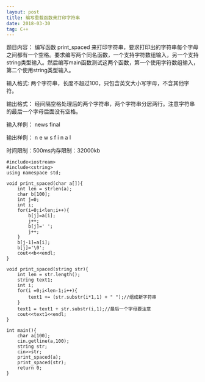 ```yaml
---
layout: post
title: 编写重载函数来打印字符串
date: 2018-03-30 
tag: C++
---
```


题目内容：
编写函数 print_spaced 来打印字符串，要求打印出的字符串每个字母之间都有一个空格。要求编写两个同名函数，一个支持字符数组输入，另一个支持string类型输入。然后编写main函数测试这两个函数，第一个使用字符数组输入，第二个使用string类型输入。

输入格式:
两个字符串，长度不超过100，只包含英文大小写字母，不含其他字符。

输出格式：
经间隔空格处理后的两个字符串，两个字符串分居两行。注意字符串的最后一个字母后面没有空格。

输入样例：
news
final

输出样例：
n e w s
f i n a l

时间限制：500ms内存限制：32000kb
```
#include<iostream>
#include<cstring>
using namespace std;

void print_spaced(char a[]){
	int len = strlen(a);
	char b[100];
	int j=0;
	int i;
	for(i=0;i<len;i++){
		b[j]=a[i];
		j++;
		b[j]=' ';
		j++;
	}
	b[j-1]=a[i];
	b[j]='\0';
	cout<<b<<endl;
}

void print_spaced(string str){
	int len = str.length();
	string text1;
	int i;
	for(i =0;i<len-1;i++){
    	text1 += (str.substr(i*1,1) + " ");//组成新字符串
	}
	text1 = text1 + str.substr(i,1);//最后一个字母要注意
	cout<<text1<<endl;
}

int main(){
	char a[100];
	cin.getline(a,100);
	string str;
	cin>>str;
	print_spaced(a);	
	print_spaced(str);	
	return 0;
}
```